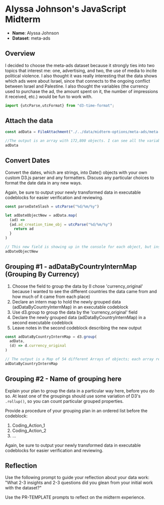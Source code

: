 # Alyssa Johnson's JavaScript Midterm

- **Name**: Alyssa Johnson
- **Dataset**: meta-ads

## Overview

I decided to choose the meta-ads dataset because it strongly ties into two topics that interest me: one, advertising, and two, the use of media to incite political violence. I also thought it was really interesting that the data shows which ads were about Israel, since that connects to the ongoing conflict between Israel and Palestine. I also thought the variables (the currency used to purchase the ad, the amount spent on it, the number of impressions it received, etc.) would be fun to work with. 

```js
import {utcParse,utcFormat} from "d3-time-format";
```

## Attach the data


```js
const adData = FileAttachment("./../data/midterm-options/meta-ads/meta-ads-mentioning-israel-after-2015-09-11.csv").csv({typed: true})
```
```js
//The output is an array with 172,800 objects. I can see all the variables mentioned in the readme.md file, including the ad's id, creation time, currency, impressions, URL, and the amount of money spent. 
adData 
```

## Convert Dates

Convert the dates, which are strings, into Date() objects with your own custom
D3.js parser and any formatters. Discuss any particular choices to format the
date data in any new ways.

Again, be sure to output your newly transformed data in executable codeblocks
for easier verification and reviewing.

```js
const parseDateSlash = utcParse("%d/%m/%y")
```

```js
let adDateObjectNew = adData.map(
  (ad) => 
  {ad.ad_creation_time_obj = utcParse("%d/%m/%y")
    return ad
  }
)
```
```js
// This new field is showing up in the console for each object, but instead of a data, I'm seeing f(c), which means function. I'm unsure if this is okay or if I'm doing something wrong. I posted in the help forum. For now, I'll leave this as is unless I get a response or figure this out. 
adDateObjectNew
```

## Grouping #1 - adDataByCountryInternMap (Grouping By Currency)

1. Choose the field to group the data by (I chose 'currency_original' because I wanted to see the different countries the data came from and how much of it came from each place)
2. Declare an intern map to hold the newly grouped data (adDataByCountryInternMap) in an executable codeblock
3. Use d3.group to group the data by the 'currency_original' field
4. Declare the newly grouped data (adDataByCountryInternMap) in a second executable codeblock
5. Leave notes in the second codeblock describing the new output

```js
const adDataByCountryInternMap = d3.group(
  adData, 
  (d) => d.currency_original
)
```
```js
// The output is a Map of 54 different Arrays of objects; each array represents a different type of currency, and each object is an item from the dataset (aka each item is an ad). According to this grouping, the most common currencies used were USD (with 99,057 objects) and ILS/Israeli Sheqels (with 23,980 objects), while the least common currency used was NIO/Nicaraguan Cordoba (With just 1 object). I plan to explore this one more in my own time; it's very fascinating to see which countries were most involved. 
adDataByCountryInternMap
```

## Grouping #2 - Name of grouping here

Explain your plan to group the data in a particular way here, before you do so.
At least one of the groupings should use some variation of D3's `.rollup()`, so
you can count particular grouped properties.

Provide a procedure of your grouping plan in an ordered list before the codeblock:

1. Coding_Action_1
2. Coding_Action_2
3. ...

Again, be sure to output your newly transformed data in executable codeblocks
for easier verification and reviewing.

## Reflection

Use the following prompt to guide your reflection about your data work:
"What 2-3 insights and 2-3 questions did you glean from your initial work
with the dataset?"

Use the PR-TEMPLATE prompts to reflect on the midterm experience.

```